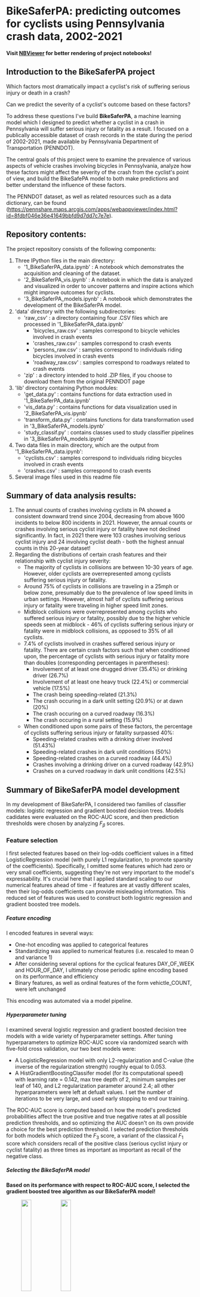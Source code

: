 # BikeSaferPA: predicting outcomes for cyclists using Pennsylvania crash data, 2002-2021

**Visit <a href="https://nbviewer.org/github/e-tweedy/BikeSaferPA/tree/main/" target="_blank">NBViewer</a> for better rendering of project notebooks!**
## Introduction to the BikeSaferPA project

Which factors most dramatically impact a cyclist's risk of suffering serious injury or death in a crash?

Can we predict the severity of a cyclist's outcome based on these factors?

To address these questions I've build **BikeSaferPA**, a machine learning model which I designed to predict whether a cyclist in a crash in Pennsylvania will suffer serious injury or fatality as a result.  I focused on a publically accessible dataset of crash records in the state during the period of 2002-2021, made available by Pennsylvania Department of Transportation (PENNDOT).

The central goals of this project were to examine the prevalence of various aspects of vehicle crashes involving bicycles in Pennsylvania, analyze how these factors might affect the severity of the crash from the cyclist's point of view, and build the BikeSafePA model to both make predictions and better understand the influence of these factors.

The PENNDOT dataset, as well as related resources such as a data dictionary, can be found (https://pennshare.maps.arcgis.com/apps/webappviewer/index.html?id=8fdbf046e36e41649bbfd9d7dd7c7e7e).

## Repository contents:

The project repository consists of the following components:
1. Three IPython files in the main directory:
    * '1_BikeSaferPA_data.ipynb' : A notebook which demonstrates the acquisition and cleaning of the dataset.
    * '2_BikeSaferPA_vis.ipynb' : A notebook in which the data is analyzed and visualized in order to uncover patterns and inspire actions which might improve outcomes for cyclists.
    * '3_BikeSaferPA_models.ipynb' : A notebook which demonstrates the development of the BikeSaferPA model.
2. 'data' directory with the following subdirectories:
    * 'raw_csv' : a directory containing four .CSV files which are processed in '1_BikeSaferPA_data.ipynb'
        * 'bicycles_raw.csv' : samples correspond to bicycle vehicles involved in crash events
        * 'crashes_raw.csv' : samples correspond to crash events
        * 'persons_raw.csv' : samples correspond to individuals riding bicycles involved in crash events
        * 'roadway_raw.csv' : samples correspond to roadways related to crash events
     * 'zip' : a directory intended to hold .ZIP files, if you choose to download them from the original PENNDOT page
3. 'lib' directory containing Python modules:
	* 'get_data.py' : contains functions for data extraction used in '1_BikeSaferPA_data.ipynb'
	* 'vis_data.py' : contains functions for data visualization used in '2_BikeSaferPA_vis.ipynb'
	* 'transform_data.py' : contains functions for data transformation used in '3_BikeSaferPA_models.ipynb'
	* 'study_classif.py' : contains classes used to study classifier pipelines in '3_BikeSaferPA_models.ipynb'
3. Two data files in main directory, which are the output from '1_BikeSaferPA_data.ipynb':
    * 'cyclists.csv' : samples correspond to individuals riding bicycles involved in crash events
    * 'crashes.csv' : samples correspond to crash events
4. Several image files used in this readme file
    
## Summary of data analysis results:

1. The annual counts of crashes involving cyclists in PA showed a consistent downward trend since 2004, decreasing from above 1600 incidents to below 800 incidents in 2021.  However, the annual counts or crashes involving serious cyclist injury or fatality have not declined significantly.  In fact, in 2021 there were 103 crashes involving serious cyclist injury and 24 involving cyclist death - both the highest annual counts in this 20-year dataset!
2. Regarding the distributions of certain crash features and their relationship with cyclist injury severity:
    * The majority of cyclists in collisions are between 10-30 years of age.  However, older cyclists are overrepresented among cyclists suffering serious injury or fatality.
    * Around 75% of cyclists in collisions are traveling in a 25mph or below zone, presumably due to the prevalence of low speed limits in urban settings.  However, almost half of cyclists suffering serious injury or fatality were traveling in higher speed limit zones.
    * Midblock collisions were overrepresented among cyclists who suffered serious injury or fatality, possibly due to the higher vehicle speeds seen at midblock - 46% of cyclists suffering serious injury or fatality were in midblock collisions, as opposed to 35% of all cyclists.
    * 7.4% of cyclists involved in crashes suffered serious injury or fatality.  There are certain crash factors such that when conditioned upon, the percentage of cyclists with serious injury or fatality more than doubles (corresponding percentages in parentheses):
        * Involvement of at least one drugged driver (35.4%) or drinking driver (26.7%) 
        * Involvement of at least one heavy truck (22.4%) or commercial vehicle (17.5%)
        * The crash being speeding-related (21.3%)
        * The crash occuring in a dark unlit setting (20.9%) or at dawn (20%)
        * The crash occuring on a curved roadway (16.3%)
        * The crash occuring in a rural setting (15.9%)
    * When conditioned upon some pairs of these factors, the percentage of cyclists suffering serious injury or fatality surpassed 40%:
        * Speeding-related crashes with a drinking driver involved (51.43%)
        * Speeding-related crashes in dark unlit conditions (50%)
        * Speeding-related crashes on a curved roadway (44.4%)
        * Crashes involving a drinking driver on a curved roadway (42.9%)
        * Crashes on a curved roadway in dark unlit conditions (42.5%)
        
## Summary of BikeSaferPA model development

In my development of BikeSaferPA, I considered two families of classifier models: logistic regression and gradient boosted decision trees.  Models cadidates were evaluated on the ROC-AUC score, and then prediction thresholds were chosen by analyzing $F_{\beta}$ scores.

### Feature selection

I first selected features based on their log-odds coefficient values in a fitted LogisticRegression model (with purely L1 regularization, to promote sparsity of the coefficients).  Specifically, I omitted some features which had zero or very small coefficients, suggesting they're not very important to the model's expressability.  It's crucial here that I applied standard scaling to our numerical features ahead of time - if features are at vastly different scales, then their log-odds coefficients can provide misleading information.
This reduced set of features was used to construct both logistric regression and gradient boosted tree models.

##### Feature encoding

I encoded features in several ways:
* One-hot encoding was applied to categorical features
* Standardizing was applied to numerical features (i.e. rescaled to mean 0 and variance 1)
* After considering several options for the cyclical features DAY_OF_WEEK and HOUR_OF_DAY, I ultimately chose periodic spline encoding based on its performance and efficiency
* Binary features, as well as ordinal features of the form vehictle_COUNT, were left unchanged

This encoding was automated via a model pipeline.

##### Hyperparameter tuning

I examined several logistic regression and gradient boosted decision tree models with a wide variety of hyperparameter settings.  After tuning hyperparameters to optimize ROC-AUC score via randomized search with five-fold cross validation, our two best models were:
* A LogisticRegression model with only L2-regularization and C-value (the inverse of the regularization strength) roughly equal to 0.053.
* A HistGradientBoostingClassifer model (for its computational speed) with learning rate = 0.142, max tree depth of 2, minimum samples per leaf of 140, and L2 regularization parameter around 2.4; all other hyperparameters were left at defualt values.  I set the number of iterations to be very large, and used early stopping to end our training.

The ROC-AUC score is computed based on how the model's predicted probabilities affect the true positive and true negative rates at all possible prediction thresholds, and so optimizing the AUC doesn't on its own provide a choice for the best prediction threshold.  I selected prediction thresholds for both models which optiized the $F_3$ score, a variant of the classical $F_1$ score which considers recall of the positive class (serious cyclist injury or cyclist fatality) as three times as important as important as recall of the negative class.

##### Selecting the BikeSaferPA model

**Based on its performance with respect to ROC-AUC score, I selected the gradient boosted tree algorithm as our BikeSaferPA model!**

<figure>
<img src="hgb_roc.png" width="25%"><img src="hgb_conf.png" width="25%">
    <figcaption align="center">The ROC curve and confusion matrix for the BikeSaferPA classifier model.</figcaption>
</figure>
    
When trained on the entire training set and scored on the holdout test set, BikeSaferPA attains ROC-AUC score of around 0.72.  Using the classification threshold values I selected in the parameter tuning phase, the model correctly classifies 68% of cyclists in the test set who suffered serious injury or fatality, and correctly classifies 64% of those who didn't.  I set the threshold to optimize the $F_3$ score, a variant of the $F_1$ score which views recall as three times as important as precision; adjusting it further could produce variants which are better at identifying cyclists at risk of serious injury or death, but they would also accumulate more false positives.  The end-user of BikeSaferPA should adjust its classification threshold to accomodate the needs of their particular use case.

### Interpreting BikeSaferPA based on SHAP values
I computed SHAP (SHapley Additive exPlanation) values on the test set.  SHAP values are very reliable metrics for determining the importance of features to the model's predictions and help to explain the decisions made by models such as BikeSaferPA.

<figure>
<img src="shap.png" width="70%">
    <figcaption align="center">Plots showing SHAP values for various features in the BikeSaferPA model.  Only the 20 features with larges mean absolute SHAP values are shown.</figcaption>
</figure>

*Note: the following statements should not be interpreted as inferring causality; rather, they are statements about how conditioning on certain factors affects the expected prediction of BikeSaferPA!*

Based on SHAP values, I drew several conclusions about BikeSaferPA's predicted probability that a cyclist suffered serious injury or fatality:
* An older cyclists's age pushes it up, and the strength of the push increases with age
* A higher speed limit pushes it up, and the strength of the push increases with speed limit
* The year being recent pushes it up, and that effect has been growing since 2016
* A male cyclist's gender pushes it up
* The following factors push it up strongly:
    * The collision being speeding-related, alcohol-related, or drug-related, or on a hill
    * The presence of a drinking driver, a truck, a SUV, or a commercial vehicle
    * The collision being head-on or rear-end
* The following factors push it up somewhat:
    * The collision being midblock, on a curved road,in a rural setting, or in dark unlit conditions
    * The collision involving a driver running a red light
    * The cyclist is both striking and struck in the collision
* The following factors push it down:
    * The collision is a sideswipe, either same or opposite direction
    * The collision involves an aggressive driving behavior (besides the aforementioned ones that push it up)
    * The cyclist is not wearing a helmet; this effect is possibly driven somewhat by their increased likelihood to be younger and riding in lower speed zones

### Policy recommendations based on BikeSaferPA results

Based on the results of BikeSaferPA's SHAP values, I would recommend the following actions to be taken in an effort to reduce the incidence of serious cyclist injury and cyclist fatality (as well as cyclist crashes in general) in Pennsylvania:

1. Increasing cyclist education efforts regarding:
    * Safer riding practices around trucks and commercial vehicles
    * Choosing routes with lower posted speed limits when possible
    * Visibility measures for low light riding conditions - reflectors, reflective clothing, headlights, taillights
    * The serious risk resulting from dangerous cyclist behavior:
        * Speeding, running stop signs, or running traffic lights
        * Wrong-way riding, as head-on collisions are the most likely type to result in severe injury or death
    
2. Increasing education efforts for private motorists and commercial vehicle drivers involving:
    * The serious risk resulting from several dangerous types of driver behavior:
        * Driving while under the influence of drugs or alcohol
        * Speeding, running stop signs, or running traffic lights
    * Awareness of cyclists and driving practices that help keep cyclists safe, especially when:
        * Driving in low light conditions
        * Driving in areas with higher posted speed limits
        * Driving during high-traffic times,e.g. morning and evening weekday commuting hours
        * Navigating curved roadways and hilly roadways
3. Increasing enforcement of speeding, driving a motor vehicle while impaired, and running red lights and stop signs.
4. Investing in infrastructure improvements:
    * Upgrading and/or repairing roadway lighting in areas where cyclists frequent, especially on midblock stretches and areas of roadway with curves, hills, in rural settings, and areas with higher posted speed limits.
    * Adding protected bicycle lanes/routes along roads commonly used by bicyclists, with a focus on:
        * routes with higher posted speed limits and/or where motor vehicle speeding is very prevalent
        * routes with significant use by heavy trucks and/or commercial vehicles
        * routes that are used heavily during the weekday morning and evening commutes
5. Investing in research to investigate reason(s) for the increasing prevalence of serious injury or fatality among cyclists in collisions during the period of 2002-2021.  If this trend continues, cyclists in PA will be in much more danger in the future!

